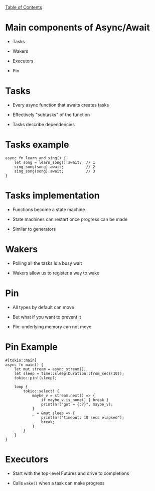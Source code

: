 [Table of Contents](./index.html)

Main components of Async/Await
==============================

-   Tasks

-   Wakers

-   Executors

-   Pin

Tasks
=====

-   Every async function that awaits creates tasks

-   Effectively "subtasks" of the function

-   Tasks describe dependencies

Tasks example
=============

    async fn learn_and_sing() {
        let song = learn_song().await;  // 1
        sing_song(song).await;          // 2
        sing_song(song).await;          // 3
    }

Tasks implementation
====================

-   Functions become a state machine

-   State machines can restart once progress can be made

-   Similar to generators

Wakers
======

-   Polling all the tasks is a busy wait

-   Wakers allow us to register a way to wake

Pin
===

-   All types by default can move

-   But what if you want to prevent it

-   Pin: underlying memory can not move

Pin Example
===========

    #[tokio::main]
    async fn main() {
        let mut stream = async_stream();
        let sleep = time::sleep(Duration::from_secs(10));
        tokio::pin!(sleep);

        loop {
            tokio::select! {
                maybe_v = stream.next() => {
                    if maybe_v.is_none() { break }
                    println!("got = {:?}", maybe_v);
                }
                _ = &mut sleep => {
                    println!("timeout: 10 secs elapsed");
                    break;
                }
            }
        }
    }

Executors
=========

-   Start with the top-level Futures and drive to completions

-   Calls `wake()` when a task can make progress
